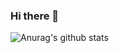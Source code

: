 ### Hi there 👋

![Anurag's github stats](https://github-readme-stats.vercel.app/api?username=fyl080801&show_icons=true&theme=vue&locale=cn)

<!--
**fyl080801/fyl080801** is a ✨ _special_ ✨ repository because its `README.md` (this file) appears on your GitHub profile.

Here are some ideas to get you started:

- 🔭 I’m currently working on ...
- 🌱 I’m currently learning ...
- 👯 I’m looking to collaborate on ...
- 🤔 I’m looking for help with ...
- 💬 Ask me about ...
- 📫 How to reach me: ...
- 😄 Pronouns: ...
- ⚡ Fun fact: ...
-->
